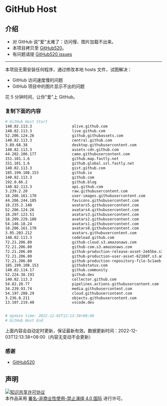 # GitHub Host
## 介绍
- 对 GitHub 说"爱"太难了：访问慢、图片加载不出来。
- 本项目拷贝至 [GitHub520](https://github.com/521xueweihan/GitHub520)。
- 有问题请提 [GitHub520 issues](https://github.com/521xueweihan/GitHub520/issues/new)

---

本项目无需安装任何程序，通过修改本地 hosts 文件，试图解决：
- GitHub 访问速度慢的问题
- GitHub 项目中的图片显示不出的问题

花 5 分钟时间，让你"爱"上 GitHub。

### 复制下面的内容
```bash
# GitHub Host Start
140.82.113.3                  alive.github.com
140.82.113.3                  live.github.com
52.206.124.26                 github.githubassets.com
140.82.113.3                  central.github.com
3.89.68.38                    desktop.githubusercontent.com
140.82.113.3                  assets-cdn.github.com
44.202.106.177                camo.githubusercontent.com
151.101.1.6                   github.map.fastly.net
151.101.1.6                   github.global.ssl.fastly.net
140.82.113.3                  gist.github.com
185.199.108.153               github.io
140.82.113.3                  github.com
192.0.66.2                    github.blog
140.82.113.3                  api.github.com
3.239.2.20                    raw.githubusercontent.com
18.206.161.170                user-images.githubusercontent.com
44.206.244.185                favicons.githubusercontent.com
18.235.2.148                  avatars5.githubusercontent.com
52.206.124.26                 avatars4.githubusercontent.com
18.207.123.51                 avatars3.githubusercontent.com
18.209.229.180                avatars2.githubusercontent.com
54.146.18.24                  avatars1.githubusercontent.com
18.206.161.170                avatars0.githubusercontent.com
3.95.203.212                  avatars.githubusercontent.com
140.82.113.3                  codeload.github.com
72.21.206.80                  github-cloud.s3.amazonaws.com
72.21.206.80                  github-com.s3.amazonaws.com
72.21.206.80                  github-production-release-asset-2e65be.s3.amazonaws.com
72.21.206.80                  github-production-user-asset-6210df.s3.amazonaws.com
72.21.206.80                  github-production-repository-file-5c1aeb.s3.amazonaws.com
185.199.108.153               githubstatus.com
140.82.114.17                 github.community
52.224.38.193                 github.dev
140.82.113.3                  collector.github.com
54.82.20.77                   pipelines.actions.githubusercontent.com
34.239.93.74                  media.githubusercontent.com
54.197.208.29                 cloud.githubusercontent.com
3.236.8.211                   objects.githubusercontent.com
13.107.219.40                 vscode.dev


# Update time: 2022-12-03T12:13:38+08:00
# GitHub Host End

```
上面内容会自动定时更新，保证最新有效。数据更新时间：2022-12-03T12:13:38+08:00（内容无变动不会更新）

### 感谢

- [GitHub520](https://github.com/521xueweihan/GitHub520)

## 声明
<a rel="license" href="https://creativecommons.org/licenses/by-nc-nd/4.0/deed.zh"><img alt="知识共享许可协议" style="border-width: 0" src="https://licensebuttons.net/l/by-nc-nd/4.0/88x31.png"></a><br>本作品采用 <a rel="license" href="https://creativecommons.org/licenses/by-nc-nd/4.0/deed.zh">署名-非商业性使用-禁止演绎 4.0 国际</a> 进行许可。